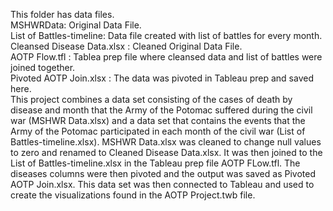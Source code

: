 This folder has data files.      
MSHWRData: Original Data File.       
List of Battles-timeline: Data file created with list of battles for every month.      
Cleansed Disease Data.xlsx : Cleaned Original Data File.       
AOTP Flow.tfl : Tablea prep file where cleansed data and list of battles were joined together.       
Pivoted AOTP Join.xlsx : The data was pivoted in Tableau prep and saved here.         
This project combines a data set consisting of the cases of death by disease and month that the Army of the Potomac suffered during the civil war (MSHWR Data.xlsx) and a data set that contains the events that the Army of the Potomac participated in each month of the civil war (List of Battles-timeline.xlsx). MSHWR Data.xlsx was cleaned to change null values to zero and renamed to Cleaned Disease Data.xlsx. It was then joined to the List of Battles-timeline.xlsx in the Tableau prep file AOTP FLow.tfl. The diseases columns were then pivoted and the output was saved as Pivoted AOTP Join.xlsx. This data set was then connected to Tableau and used to create the visualizations found in the AOTP Project.twb file.
